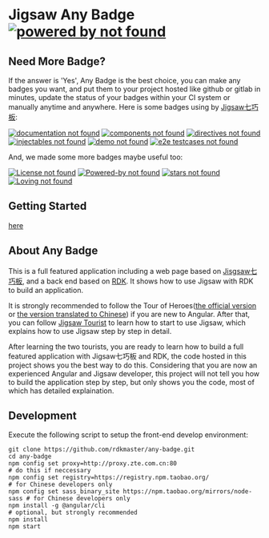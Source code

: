 # Jigsaw Any Badge [![powered by not found](http://rdkmaster.com/rdk/service/app/any-badge/server/svg?subject=powered%20by&privateKey=qgvxHISQ-Zi8LZ3Wc-OihYOz7U-uik3BA9l)](https://github.com/rdkmaster/jigsaw)

## Need More Badge?
If the answer is 'Yes', Any Badge is the best choice, you can make any badges you want, and put them to your project hosted like github or gitlab in minutes, update the status of your badges within your CI system or manually anytime and anywhere. Here is some badges using by [Jigsaw七巧板](https://github.com/rdkmaster/jigsaw):

[![documentation not found](http://rdkmaster.com/rdk/service/app/any-badge/server/svg?subject=documentation&privateKey=qgvxHISQ-Zi8LZ3Wc-OihYOz7U-uik3BA9l)](http://rdkmaster.com/jigsaw/doc/coverage.html)
[![components not found](http://rdkmaster.com/rdk/service/app/any-badge/server/svg?subject=components&privateKey=qgvxHISQ-Zi8LZ3Wc-OihYOz7U-uik3BA9l)](http://rdk.zte.com.cn/component)
[![directives not found](http://rdkmaster.com/rdk/service/app/any-badge/server/svg?subject=directives&privateKey=qgvxHISQ-Zi8LZ3Wc-OihYOz7U-uik3BA9l)](http://rdk.zte.com.cn/component)
[![injectables not found](http://rdkmaster.com/rdk/service/app/any-badge/server/svg?subject=injectables&privateKey=qgvxHISQ-Zi8LZ3Wc-OihYOz7U-uik3BA9l)](http://rdk.zte.com.cn/component)
[![demo not found](http://rdkmaster.com/rdk/service/app/any-badge/server/svg?subject=demo&privateKey=qgvxHISQ-Zi8LZ3Wc-OihYOz7U-uik3BA9l)](http://rdk.zte.com.cn/component)
[![e2e testcases not found](http://rdkmaster.com/rdk/service/app/any-badge/server/svg?subject=e2e%20testcases&privateKey=qgvxHISQ-Zi8LZ3Wc-OihYOz7U-uik3BA9l)](http://rdk.zte.com.cn)

And, we made some more badges maybe useful too:

[![License not found](http://rdkmaster.com/rdk/service/app/any-badge/server/svg?subject=License&privateKey=qgvxHISQ-Zi8LZ3Wc-OihYOz7U-uik3BA9l)](https://github.com/rdkmaster/any-badge)
[![Powered-by not found](http://rdkmaster.com/rdk/service/app/any-badge/server/svg?subject=Powered-by&privateKey=qgvxHISQ-Zi8LZ3Wc-OihYOz7U-uik3BA9l)](https://github.com/rdkmaster/any-badge)
[![stars not found](http://rdkmaster.com/rdk/service/app/any-badge/server/svg?subject=stars&privateKey=qgvxHISQ-Zi8LZ3Wc-OihYOz7U-uik3BA9l)](https://github.com/rdkmaster/any-badge)
[![Loving not found](http://rdkmaster.com/rdk/service/app/any-badge/server/svg?subject=Loving&privateKey=qgvxHISQ-Zi8LZ3Wc-OihYOz7U-uik3BA9l)](https://github.com/rdkmaster/any-badge)

## Getting Started
[here](http://rdk.zte.com.cn/jigsaw/any-badge/guides/getting-started)

## About Any Badge

This is a full featured application including a web page based on [Jisgsaw七巧板](https://github.com/rdkmaster/jigsaw), and a back end based on [RDK](https://github.com/rdkmaster/rdk). It shows how to use Jigsaw with RDK to build an application.

It is strongly recommended to follow the Tour of Heroes([the official version](https://angular.io/tutorial) or [the version translated to Chinese](https://angular.cn/tutorial)) if you are new to Angular. After that, you can follow [Jigsaw Tourist](https://github.com/rdkmaster/jigsaw/blob/master/docs/tourist/index.md) to learn how to start to use Jigsaw, which explains how to use Jigsaw step by step in detail.

After learning the two tourists, you are ready to learn how to build a full featured application with Jigsaw七巧板 and RDK, the code hosted in this project shows you the best way to do this. Considering that you are now an experienced Angular and Jigsaw developer, this project will not tell you how to build the application step by step, but only shows you the code, most of which has detailed explaination.

## Development
Execute the following script to setup the front-end develop environment:
```
git clone https://github.com/rdkmaster/any-badge.git
cd any-badge
npm config set proxy=http://proxy.zte.com.cn:80                          # do this if neccessary
npm config set registry=https://registry.npm.taobao.org/                 # for Chinese developers only
npm config set sass_binary_site https://npm.taobao.org/mirrors/node-sass # for Chinese developers only
npm install -g @angular/cli                                              # optional, but strongly recommended
npm install
npm start
```


